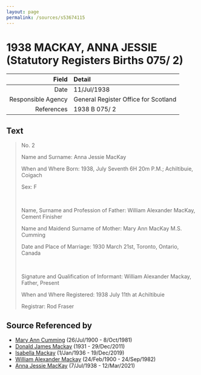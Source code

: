 ```yaml
---
layout: page
permalink: /sources/s53674115
---
```


# 1938 MACKAY, ANNA JESSIE (Statutory Registers Births 075/ 2)

Field | Detail
---:|:---
Date | 11/Jul/1938
Responsible Agency | General Register Office for Scotland
References | 1938 B 075/ 2

## Text

> No. 2
>
> Name and Surname: Anna Jessie MacKay
>
> When and Where Born: 1938, July Seventh 6H 20m P.M.; Achiltibuie, Coigach
>
> Sex: F
>
> <br/>
>
> Name, Surname and Profession of Father: William Alexander MacKay, Cement Finisher
>
> Name and Maidend Surname of Mother: Mary Ann MacKay M.S. Cumming
>
> Date and Place of Marriage: 1930 March 21st, Toronto, Ontario, Canada
>
> <br/>
>
> Signature and Qualification of Informant: William Alexander Mackay, Father, Present
>
> When and Where Registered: 1938 July 11th at Achiltibuie
>
> Registrar: Rod Fraser
>

## Source Referenced by

* [Mary Ann Cumming](../people/@48241984@-mary-ann-cumming-b1900-7-26-d1981-10-8.md) (26/Jul/1900 - 8/Oct/1981)
* [Donald James Mackay](../people/@43065376@-donald-james-mackay-b1931-d2011-12-29.md) (1931 - 29/Dec/2011)
* [Isabella Mackay](../people/@25303611@-isabella-mackay-b1936-1-1-d2019-12-19.md) (1/Jan/1936 - 19/Dec/2019)
* [William Alexander Mackay](../people/@9383584@-william-alexander-mackay-b1900-2-24-d1982-9-24.md) (24/Feb/1900 - 24/Sep/1982)
* [Anna Jessie MacKay](../people/@41265374@-anna-jessie-mackay-b1938-7-7-d2021-3-12.md) (7/Jul/1938 - 12/Mar/2021)
